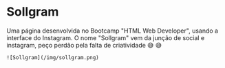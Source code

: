 # Sollgram

Uma página desenvolvida no Bootcamp "HTML Web Developer", usando a interface do Instagram.
 O nome "Sollgram" vem da junção de social e instagram, peço perdão pela falta de criatividade :sweat_smile: :sweat_smile:

~~~Screenshot
![Sollgram](/img/sollgram.png)
~~~

